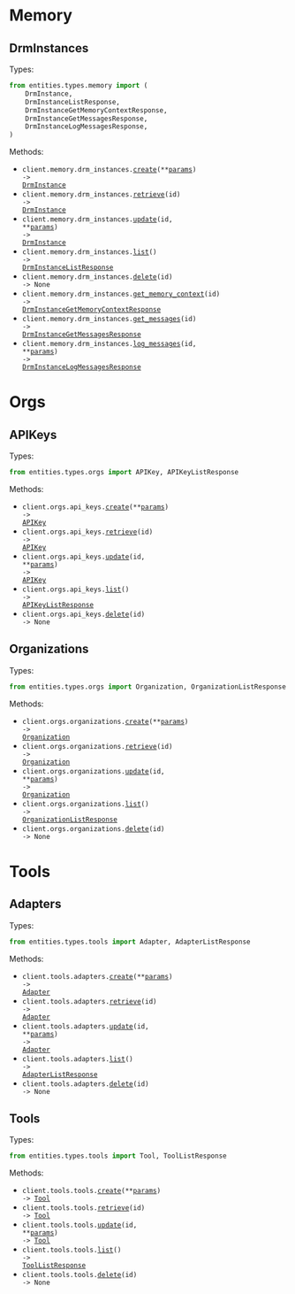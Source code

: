 # Memory

## DrmInstances

Types:

```python
from entities.types.memory import (
    DrmInstance,
    DrmInstanceListResponse,
    DrmInstanceGetMemoryContextResponse,
    DrmInstanceGetMessagesResponse,
    DrmInstanceLogMessagesResponse,
)
```

Methods:

- <code title="post /api/memory/drm-instances/">client.memory.drm_instances.<a href="./src/entities/resources/memory/drm_instances.py">create</a>(\*\*<a href="src/entities/types/memory/drm_instance_create_params.py">params</a>) -> <a href="./src/entities/types/memory/drm_instance.py">DrmInstance</a></code>
- <code title="get /api/memory/drm-instances/{id}/">client.memory.drm_instances.<a href="./src/entities/resources/memory/drm_instances.py">retrieve</a>(id) -> <a href="./src/entities/types/memory/drm_instance.py">DrmInstance</a></code>
- <code title="patch /api/memory/drm-instances/{id}/">client.memory.drm_instances.<a href="./src/entities/resources/memory/drm_instances.py">update</a>(id, \*\*<a href="src/entities/types/memory/drm_instance_update_params.py">params</a>) -> <a href="./src/entities/types/memory/drm_instance.py">DrmInstance</a></code>
- <code title="get /api/memory/drm-instances/">client.memory.drm_instances.<a href="./src/entities/resources/memory/drm_instances.py">list</a>() -> <a href="./src/entities/types/memory/drm_instance_list_response.py">DrmInstanceListResponse</a></code>
- <code title="delete /api/memory/drm-instances/{id}/">client.memory.drm_instances.<a href="./src/entities/resources/memory/drm_instances.py">delete</a>(id) -> None</code>
- <code title="get /api/memory/drm-instances/{id}/memory-context/">client.memory.drm_instances.<a href="./src/entities/resources/memory/drm_instances.py">get_memory_context</a>(id) -> <a href="./src/entities/types/memory/drm_instance_get_memory_context_response.py">DrmInstanceGetMemoryContextResponse</a></code>
- <code title="get /api/memory/drm-instances/{id}/messages/">client.memory.drm_instances.<a href="./src/entities/resources/memory/drm_instances.py">get_messages</a>(id) -> <a href="./src/entities/types/memory/drm_instance_get_messages_response.py">DrmInstanceGetMessagesResponse</a></code>
- <code title="post /api/memory/drm-instances/{id}/log-messages/">client.memory.drm_instances.<a href="./src/entities/resources/memory/drm_instances.py">log_messages</a>(id, \*\*<a href="src/entities/types/memory/drm_instance_log_messages_params.py">params</a>) -> <a href="./src/entities/types/memory/drm_instance_log_messages_response.py">DrmInstanceLogMessagesResponse</a></code>

# Orgs

## APIKeys

Types:

```python
from entities.types.orgs import APIKey, APIKeyListResponse
```

Methods:

- <code title="post /api/orgs/api-keys/">client.orgs.api_keys.<a href="./src/entities/resources/orgs/api_keys.py">create</a>(\*\*<a href="src/entities/types/orgs/api_key_create_params.py">params</a>) -> <a href="./src/entities/types/orgs/api_key.py">APIKey</a></code>
- <code title="get /api/orgs/api-keys/{id}/">client.orgs.api_keys.<a href="./src/entities/resources/orgs/api_keys.py">retrieve</a>(id) -> <a href="./src/entities/types/orgs/api_key.py">APIKey</a></code>
- <code title="patch /api/orgs/api-keys/{id}/">client.orgs.api_keys.<a href="./src/entities/resources/orgs/api_keys.py">update</a>(id, \*\*<a href="src/entities/types/orgs/api_key_update_params.py">params</a>) -> <a href="./src/entities/types/orgs/api_key.py">APIKey</a></code>
- <code title="get /api/orgs/api-keys/">client.orgs.api_keys.<a href="./src/entities/resources/orgs/api_keys.py">list</a>() -> <a href="./src/entities/types/orgs/api_key_list_response.py">APIKeyListResponse</a></code>
- <code title="delete /api/orgs/api-keys/{id}/">client.orgs.api_keys.<a href="./src/entities/resources/orgs/api_keys.py">delete</a>(id) -> None</code>

## Organizations

Types:

```python
from entities.types.orgs import Organization, OrganizationListResponse
```

Methods:

- <code title="post /api/orgs/organizations/">client.orgs.organizations.<a href="./src/entities/resources/orgs/organizations.py">create</a>(\*\*<a href="src/entities/types/orgs/organization_create_params.py">params</a>) -> <a href="./src/entities/types/orgs/organization.py">Organization</a></code>
- <code title="get /api/orgs/organizations/{id}/">client.orgs.organizations.<a href="./src/entities/resources/orgs/organizations.py">retrieve</a>(id) -> <a href="./src/entities/types/orgs/organization.py">Organization</a></code>
- <code title="patch /api/orgs/organizations/{id}/">client.orgs.organizations.<a href="./src/entities/resources/orgs/organizations.py">update</a>(id, \*\*<a href="src/entities/types/orgs/organization_update_params.py">params</a>) -> <a href="./src/entities/types/orgs/organization.py">Organization</a></code>
- <code title="get /api/orgs/organizations/">client.orgs.organizations.<a href="./src/entities/resources/orgs/organizations.py">list</a>() -> <a href="./src/entities/types/orgs/organization_list_response.py">OrganizationListResponse</a></code>
- <code title="delete /api/orgs/organizations/{id}/">client.orgs.organizations.<a href="./src/entities/resources/orgs/organizations.py">delete</a>(id) -> None</code>

# Tools

## Adapters

Types:

```python
from entities.types.tools import Adapter, AdapterListResponse
```

Methods:

- <code title="post /api/tools/adapters/">client.tools.adapters.<a href="./src/entities/resources/tools/adapters.py">create</a>(\*\*<a href="src/entities/types/tools/adapter_create_params.py">params</a>) -> <a href="./src/entities/types/tools/adapter.py">Adapter</a></code>
- <code title="get /api/tools/adapters/{id}/">client.tools.adapters.<a href="./src/entities/resources/tools/adapters.py">retrieve</a>(id) -> <a href="./src/entities/types/tools/adapter.py">Adapter</a></code>
- <code title="patch /api/tools/adapters/{id}/">client.tools.adapters.<a href="./src/entities/resources/tools/adapters.py">update</a>(id, \*\*<a href="src/entities/types/tools/adapter_update_params.py">params</a>) -> <a href="./src/entities/types/tools/adapter.py">Adapter</a></code>
- <code title="get /api/tools/adapters/">client.tools.adapters.<a href="./src/entities/resources/tools/adapters.py">list</a>() -> <a href="./src/entities/types/tools/adapter_list_response.py">AdapterListResponse</a></code>
- <code title="delete /api/tools/adapters/{id}/">client.tools.adapters.<a href="./src/entities/resources/tools/adapters.py">delete</a>(id) -> None</code>

## Tools

Types:

```python
from entities.types.tools import Tool, ToolListResponse
```

Methods:

- <code title="post /api/tools/tools/">client.tools.tools.<a href="./src/entities/resources/tools/tools_.py">create</a>(\*\*<a href="src/entities/types/tools/tool_create_params.py">params</a>) -> <a href="./src/entities/types/tools/tool.py">Tool</a></code>
- <code title="get /api/tools/tools/{id}/">client.tools.tools.<a href="./src/entities/resources/tools/tools_.py">retrieve</a>(id) -> <a href="./src/entities/types/tools/tool.py">Tool</a></code>
- <code title="patch /api/tools/tools/{id}/">client.tools.tools.<a href="./src/entities/resources/tools/tools_.py">update</a>(id, \*\*<a href="src/entities/types/tools/tool_update_params.py">params</a>) -> <a href="./src/entities/types/tools/tool.py">Tool</a></code>
- <code title="get /api/tools/tools/">client.tools.tools.<a href="./src/entities/resources/tools/tools_.py">list</a>() -> <a href="./src/entities/types/tools/tool_list_response.py">ToolListResponse</a></code>
- <code title="delete /api/tools/tools/{id}/">client.tools.tools.<a href="./src/entities/resources/tools/tools_.py">delete</a>(id) -> None</code>

